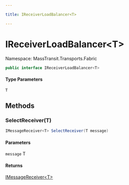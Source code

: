```yaml
---

title: IReceiverLoadBalancer<T>

---
```


# IReceiverLoadBalancer\<T\>

Namespace: MassTransit.Transports.Fabric

```csharp
public interface IReceiverLoadBalancer<T>
```

#### Type Parameters

`T`<br/>

## Methods

### **SelectReceiver(T)**

```csharp
IMessageReceiver<T> SelectReceiver(T message)
```

#### Parameters

`message` T<br/>

#### Returns

[IMessageReceiver\<T\>](../masstransit-transports-fabric/imessagereceiver-1)<br/>
